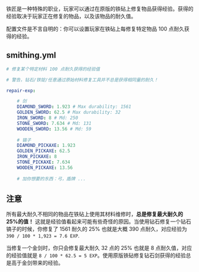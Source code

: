 铁匠是一种特殊的职业，玩家可以通过在原版的铁砧上修复物品获得经验。获得的经验取决于玩家正在修复的物品，以及该物品的耐久值。

配置文件是不言自明的：你可以设置玩家在铁砧上每修复特定物品 100 点耐久获得的经验。

## smithing.yml
```yaml
# 修复某个特定材料 100 点耐久获得的经验值

# 警告，钻石/铁锭/任意通过原始材料修复工具并不总是获得相同量的耐久！

repair-exp:

    # 剑
    DIAMOND_SWORD: 1.923 # Max durability: 1561
    GOLDEN_SWORD: 62.5 # Max durability: 32
    IRON_SWORD: 8 # Md: 250
    STONE_SWORD: 7.634 # Md: 131
    WOODEN_SWORD: 13.56 # Md: 59
    
    # 镐子
    DIAMOND_PICKAXE: 1.923
    GOLDEN_PICKAXE: 62.5
    IRON_PICKAXE: 8
    STONE_PICKAXE: 7.634
    WOODEN_PICKAXE: 13.56
    
    # 加你想要的东西：弓，盾牌 ...
```

## 注意
所有最大耐久不相同的物品在铁砧上使用其材料维修时，**总是修复最大耐久的 25%的值！** 这就是经验值看起来可能有些奇怪的原因。当使用钻石修复一个钻石镐子的时候，你修复了 1561 耐久的 25% 也就是大概 390 点耐久，对应经验为 `390 / 100 * 1,923 = 7.6 EXP`.

当修复一个金剑时，你只会修复最大耐久 32 点的 25% 也就是 8 点耐久值，对应的经验值就是 `8 / 100 * 62.5 = 5 EXP`。使用原版铁砧修复钻石剑获得的经验总是高于金剑带来的经验。
